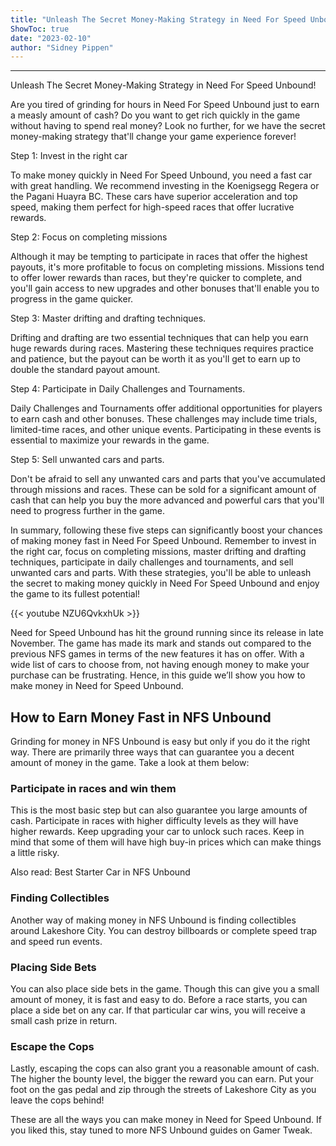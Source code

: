 ```yaml
---
title: "Unleash The Secret Money-Making Strategy in Need For Speed Unbound!"
ShowToc: true 
date: "2023-02-10"
author: "Sidney Pippen"
---
```

*****
Unleash The Secret Money-Making Strategy in Need For Speed Unbound!

Are you tired of grinding for hours in Need For Speed Unbound just to earn a measly amount of cash? Do you want to get rich quickly in the game without having to spend real money? Look no further, for we have the secret money-making strategy that'll change your game experience forever!

Step 1: Invest in the right car

To make money quickly in Need For Speed Unbound, you need a fast car with great handling. We recommend investing in the Koenigsegg Regera or the Pagani Huayra BC. These cars have superior acceleration and top speed, making them perfect for high-speed races that offer lucrative rewards.

Step 2: Focus on completing missions

Although it may be tempting to participate in races that offer the highest payouts, it's more profitable to focus on completing missions. Missions tend to offer lower rewards than races, but they're quicker to complete, and you'll gain access to new upgrades and other bonuses that'll enable you to progress in the game quicker.

Step 3: Master drifting and drafting techniques.

Drifting and drafting are two essential techniques that can help you earn huge rewards during races. Mastering these techniques requires practice and patience, but the payout can be worth it as you'll get to earn up to double the standard payout amount.

Step 4: Participate in Daily Challenges and Tournaments.

Daily Challenges and Tournaments offer additional opportunities for players to earn cash and other bonuses. These challenges may include time trials, limited-time races, and other unique events. Participating in these events is essential to maximize your rewards in the game.

Step 5: Sell unwanted cars and parts.

Don't be afraid to sell any unwanted cars and parts that you've accumulated through missions and races. These can be sold for a significant amount of cash that can help you buy the more advanced and powerful cars that you'll need to progress further in the game.

In summary, following these five steps can significantly boost your chances of making money fast in Need For Speed Unbound. Remember to invest in the right car, focus on completing missions, master drifting and drafting techniques, participate in daily challenges and tournaments, and sell unwanted cars and parts. With these strategies, you'll be able to unleash the secret to making money quickly in Need For Speed Unbound and enjoy the game to its fullest potential!

{{< youtube NZU6QvkxhUk >}} 



Need for Speed Unbound has hit the ground running since its release in late November. The game has made its mark and stands out compared to the previous NFS games in terms of the new features it has on offer. With a wide list of cars to choose from, not having enough money to make your purchase can be frustrating. Hence, in this guide we’ll show you how to make money in Need for Speed Unbound.
 
## How to Earn Money Fast in NFS Unbound
 
Grinding for money in NFS Unbound is easy but only if you do it the right way. There are primarily three ways that can guarantee you a decent amount of money in the game. Take a look at them below:
 

 
### Participate in races and win them
 
This is the most basic step but can also guarantee you large amounts of cash. Participate in races with higher difficulty levels as they will have higher rewards. Keep upgrading your car to unlock such races. Keep in mind that some of them will have high buy-in prices which can make things a little risky.
 
Also read: Best Starter Car in NFS Unbound
 
### Finding Collectibles
 
Another way of making money in NFS Unbound is finding collectibles around Lakeshore City. You can destroy billboards or complete speed trap and speed run events.
 
### Placing Side Bets
 
You can also place side bets in the game. Though this can give you a small amount of money, it is fast and easy to do. Before a race starts, you can place a side bet on any car. If that particular car wins, you will receive a small cash prize in return.
 
### Escape the Cops
 
Lastly, escaping the cops can also grant you a reasonable amount of cash. The higher the bounty level, the bigger the reward you can earn. Put your foot on the gas pedal and zip through the streets of Lakeshore City as you leave the cops behind!
 
These are all the ways you can make money in Need for Speed Unbound. If you liked this, stay tuned to more NFS Unbound guides on Gamer Tweak.





